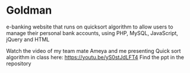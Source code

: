 # Goldman

e-banking website that runs on quicksort algorithm to allow users to manage their personal bank accounts, using PHP, MySQL, JavaScript, jQuery and HTML

Watch the video of my team mate Ameya and me presenting Quick sort algorithm in class here: https://youtu.be/yS0stJdLFT4
Find the ppt in the repository
